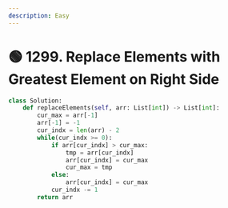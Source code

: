 ```yaml
---
description: Easy
---
```


# 🟢 1299. Replace Elements with Greatest Element on Right Side

```python
class Solution:
    def replaceElements(self, arr: List[int]) -> List[int]:
        cur_max = arr[-1]
        arr[-1] = -1
        cur_indx = len(arr) - 2
        while(cur_indx >= 0):
            if arr[cur_indx] > cur_max:
                tmp = arr[cur_indx]
                arr[cur_indx] = cur_max
                cur_max = tmp
            else:
                arr[cur_indx] = cur_max
            cur_indx -= 1
        return arr

```
